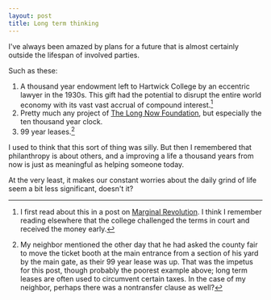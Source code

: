 ```yaml
---
layout: post
title: Long term thinking
---
```


I've always been amazed by plans for a future that is almost certainly outside the lifespan of involved parties. 

Such as these:

1. A thousand year endowment left to Hartwick College by an eccentric lawyer in the 1930s. This gift had the potential to disrupt the entire world economy with its vast vast accrual of compound interest.[^1]
2. Pretty much any project of [The Long Now Foundation](http://longnow.org/), but especially the ten thousand year clock.
3. 99 year leases.[^2]

I used to think that this sort of thing was silly.  But then I remembered that philanthropy is about others, and a improving a life a thousand years from now is just as meaningful as helping someone today. 

At the very least, it makes our constant worries about the daily grind of life seem a bit less significant, doesn't it?  

[^1]: I first read about this in a post on [Marginal Revolution](http://marginalrevolution.com/marginalrevolution/2011/09/the-magic-of-compound-interest.html).  I think I remember reading elsewhere that the college challenged the terms in court and received the money early.  

[^2]: My neighbor mentioned the other day that he had asked the county fair to move the ticket booth at the main entrance from a section of his yard by the main gate, as their 99 year lease was up. That was the impetus for this post, though probably the poorest example above; long term leases are often used to circumvent certain taxes.  In the case of my neighbor, perhaps there was a nontransfer clause as well?